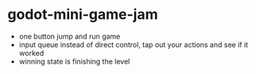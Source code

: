# godot-mini-game-jam

- one button jump and run game
- input queue instead of direct control, tap out your actions and see if it worked
- winning state is finishing the level
